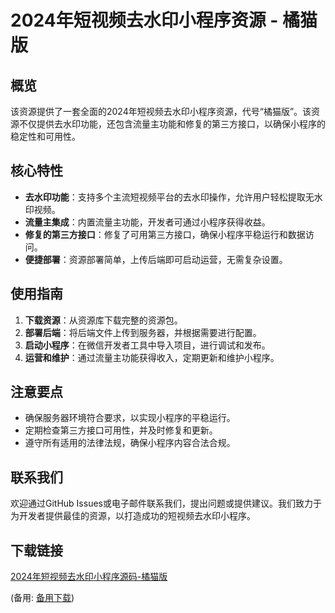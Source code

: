 # 2024年短视频去水印小程序资源 - 橘猫版

 ## 概览

 该资源提供了一套全面的2024年短视频去水印小程序资源，代号“橘猫版”。该资源不仅提供去水印功能，还包含流量主功能和修复的第三方接口，以确保小程序的稳定性和可用性。

 ## 核心特性

 - **去水印功能**：支持多个主流短视频平台的去水印操作，允许用户轻松提取无水印视频。
 - **流量主集成**：内置流量主功能，开发者可通过小程序获得收益。
 - **修复的第三方接口**：修复了可用第三方接口，确保小程序平稳运行和数据访问。
 - **便捷部署**：资源部署简单，上传后端即可启动运营，无需复杂设置。

 ## 使用指南

 1. **下载资源**：从资源库下载完整的资源包。
 2. **部署后端**：将后端文件上传到服务器，并根据需要进行配置。
 3. **启动小程序**：在微信开发者工具中导入项目，进行调试和发布。
 4. **运营和维护**：通过流量主功能获得收入，定期更新和维护小程序。

 ## 注意要点

 - 确保服务器环境符合要求，以实现小程序的平稳运行。
 - 定期检查第三方接口可用性，并及时修复和更新。
 - 遵守所有适用的法律法规，确保小程序内容合法合规。

 ## 联系我们

 欢迎通过GitHub Issues或电子邮件联系我们，提出问题或提供建议。我们致力于为开发者提供最佳的资源，以打造成功的短视频去水印小程序。

 ## 下载链接
 [2024年短视频去水印小程序源码-橘猫版](https://pan.quark.cn/s/e05c58f87d4c) 

 (备用: [备用下载](https://pan.baidu.com/s/1LwFEwV77niVCetST6oXkkQ?pwd=1234))
